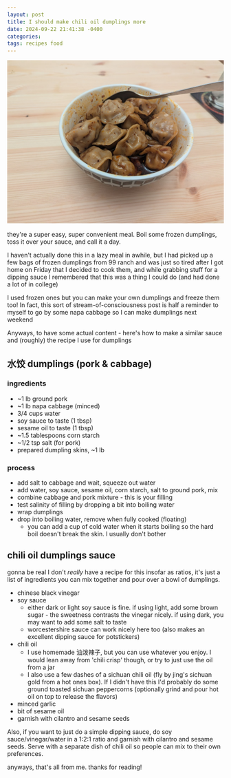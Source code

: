 ```yaml
---
layout: post
title: I should make chili oil dumplings more
date: 2024-09-22 21:41:38 -0400
categories: 
tags: recipes food
---
```

![chili oil dumplings](/assets/images/chili-oil-dumplings.jpg)

they're a super easy, super convenient meal. Boil some frozen dumplings, toss it over your sauce, and call it a day.

I haven't actually done this in a lazy meal in awhile, but I had picked up a few bags of frozen dumplings from 99 ranch and was just so tired after I got home on Friday that I decided to cook them, and while grabbing stuff for a dipping sauce I remembered that this was a thing I could do (and had done a lot of in college)

I used frozen ones but you can make your own dumplings and freeze them too! In fact, this sort of stream-of-consciousness post is half a reminder to myself to go by some napa cabbage so I can make dumplings next weekend

Anyways, to have some actual content - here's how to make a similar sauce and (roughly) the recipe I use for dumplings

## 水饺 dumplings (pork & cabbage)

### ingredients
- ~1 lb ground pork
- ~1 lb napa cabbage (minced)
- 3/4 cups water 
- soy sauce to taste (1 tbsp)
- sesame oil to taste (1 tbsp)
- ~1.5 tablespoons corn starch
- ~1/2 tsp salt (for pork)
- prepared dumpling skins, ~1 lb

### process
- add salt to cabbage and wait, squeeze out water
- add water, soy sauce, sesame oil, corn starch, salt to ground pork, mix
- combine cabbage and pork mixture - this is your filling
- test salinity of filling by dropping a bit into boiling water
- wrap dumplings
- drop into boiling water, remove when fully cooked (floating)
	- you can add a cup of cold water when it starts boiling so the hard boil doesn't break the skin. I usually don't bother

## chili oil dumplings sauce
gonna be real I don't *really* have a recipe for this insofar as ratios, it's just a list of ingredients you can mix together and pour over a bowl of dumplings.
- chinese black vinegar
- soy sauce
	- either dark or light soy sauce is fine. if using light, add some brown sugar - the sweetness contrasts the vinegar nicely. if using dark, you may want to add some salt to taste
	- worcestershire sauce can work nicely here too (also makes an excellent dipping sauce for potstickers)
- chili oil
	- I use homemade 油泼辣子, but you can use whatever you enjoy. I would lean away from 'chili crisp' though, or try to just use the oil from a jar
	- I also use a few dashes of a sichuan chili oil (fly by jing's sichuan gold from a hot ones box). If I didn't have this I'd probably do some ground toasted sichuan peppercorns (optionally grind and pour hot oil on top to release the flavors)
- minced garlic
- bit of sesame oil
- garnish with cilantro and sesame seeds

Also, if you want to just do a simple dipping sauce, do soy sauce/vinegar/water in a 1:2:1 ratio and garnish with cilantro and sesame seeds. Serve with a separate dish of chili oil so people can mix to their own preferences. 

anyways, that's all from me. thanks for reading!